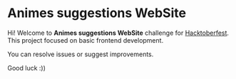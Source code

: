 # Animes suggestions WebSite

Hi! Welcome to **Animes suggestions WebSite** challenge for [Hacktoberfest](https://hacktoberfest.digitalocean.com/). This project focused on basic frontend development.

You can resolve issues or suggest improvements.

Good luck :))